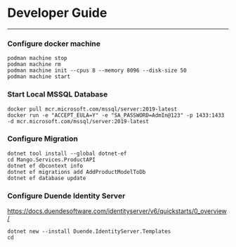 # Developer Guide

---

### Configure docker machine

```shell
podman machine stop
podman machine rm
podman machine init --cpus 8 --memory 8096 --disk-size 50
podman machine start
```

### Start Local MSSQL Database

```shell
docker pull mcr.microsoft.com/mssql/server:2019-latest
docker run -e "ACCEPT_EULA=Y" -e "SA_PASSWORD=AdmIn@123" -p 1433:1433 -d mcr.microsoft.com/mssql/server:2019-latest
```

### Configure Migration

```shell
dotnet tool install --global dotnet-ef
cd Mango.Services.ProductAPI
dotnet ef dbcontext info 
dotnet ef migrations add AddProductModelToDb
dotnet ef database update
```

### Configure Duende Identity Server

https://docs.duendesoftware.com/identityserver/v6/quickstarts/0_overview/

```shell
dotnet new --install Duende.IdentityServer.Templates
cd
```